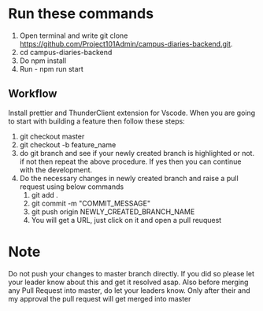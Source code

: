 # Run these commands

1. Open terminal and write git clone https://github.com/Project101Admin/campus-diaries-backend.git.
2. cd campus-diaries-backend
3. Do npm install
4. Run  - npm run start

## Workflow
Install prettier and ThunderClient extension for Vscode.
When you are going to start with building a feature then follow these steps:
1. git checkout master
2. git checkout -b feature_name
3. do git branch and see if your newly created branch is highlighted or not. if not then repeat the above procedure.  If yes then you can continue with the development.
4. Do the necessary changes in newly created branch and raise a pull request using below commands
   1. git add .
   2. git commit -m "COMMIT_MESSAGE"
   3. git push origin NEWLY_CREATED_BRANCH_NAME
   4. You will get a URL, just click on it and open a pull reuquest

# Note
Do not push your changes to master branch directly. If you did so please let your leader know about this and get it resolved asap. Also before merging any Pull Request into master, do let your leaders know. Only after their and my approval the pull request will get merged into master
